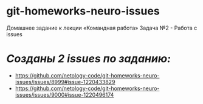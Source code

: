 # git-homeworks-neuro-issues
Домашнее задание к лекции «Командная работа» Задача №2 - Работа с issues
# **_Созданы 2 issues по заданию:_**
* https://github.com/netology-code/git-homeworks-neuro-issues/issues/8999#issue-1220433829
* https://github.com/netology-code/git-homeworks-neuro-issues/issues/9000#issue-1220496174
